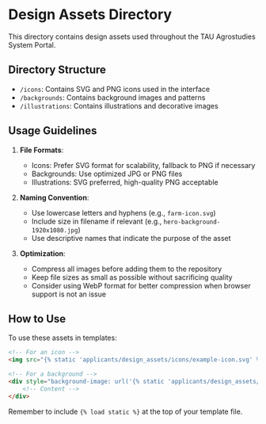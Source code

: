 # Design Assets Directory

This directory contains design assets used throughout the TAU Agrostudies System Portal.

## Directory Structure

- `/icons`: Contains SVG and PNG icons used in the interface
- `/backgrounds`: Contains background images and patterns
- `/illustrations`: Contains illustrations and decorative images

## Usage Guidelines

1. **File Formats**:
   - Icons: Prefer SVG format for scalability, fallback to PNG if necessary
   - Backgrounds: Use optimized JPG or PNG files
   - Illustrations: SVG preferred, high-quality PNG acceptable

2. **Naming Convention**:
   - Use lowercase letters and hyphens (e.g., `farm-icon.svg`)
   - Include size in filename if relevant (e.g., `hero-background-1920x1080.jpg`)
   - Use descriptive names that indicate the purpose of the asset

3. **Optimization**:
   - Compress all images before adding them to the repository
   - Keep file sizes as small as possible without sacrificing quality
   - Consider using WebP format for better compression when browser support is not an issue

## How to Use

To use these assets in templates:

```html
<!-- For an icon -->
<img src="{% static 'applicants/design_assets/icons/example-icon.svg' %}" alt="Example Icon">

<!-- For a background -->
<div style="background-image: url('{% static 'applicants/design_assets/backgrounds/example-bg.jpg' %}')">
    <!-- Content -->
</div>
```

Remember to include `{% load static %}` at the top of your template file. 